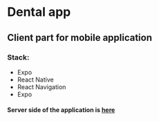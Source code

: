 # Dental app

## Client part for mobile application

### Stack:
- Expo
- React Native
- React Navigation
- Expo

#### Server side of the application is [here](https://github.com/Lingrode/dental_backend)
